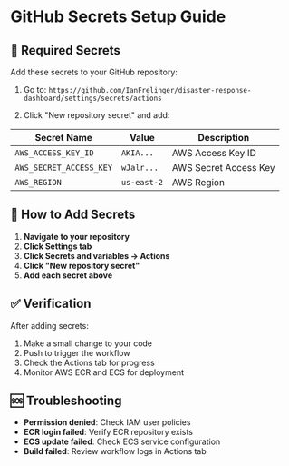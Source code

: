 # GitHub Secrets Setup Guide

## 🔑 Required Secrets

Add these secrets to your GitHub repository:

1. Go to: `https://github.com/IanFrelinger/disaster-response-dashboard/settings/secrets/actions`

2. Click "New repository secret" and add:

| Secret Name | Value | Description |
|-------------|-------|-------------|
| `AWS_ACCESS_KEY_ID` | `AKIA...` | AWS Access Key ID |
| `AWS_SECRET_ACCESS_KEY` | `wJalr...` | AWS Secret Access Key |
| `AWS_REGION` | `us-east-2` | AWS Region |

## 🚀 How to Add Secrets

1. **Navigate to your repository**
2. **Click Settings tab**
3. **Click Secrets and variables → Actions**
4. **Click "New repository secret"**
5. **Add each secret above**

## ✅ Verification

After adding secrets:
1. Make a small change to your code
2. Push to trigger the workflow
3. Check the Actions tab for progress
4. Monitor AWS ECR and ECS for deployment

## 🆘 Troubleshooting

- **Permission denied**: Check IAM user policies
- **ECR login failed**: Verify ECR repository exists
- **ECS update failed**: Check ECS service configuration
- **Build failed**: Review workflow logs in Actions tab
